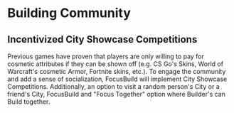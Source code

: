 # Building Community

## Incentivized **City Showcase Competitions**

&#x20;Previous games have proven that players are only willing to pay for cosmetic attributes if they can be shown off (e.g. CS Go's Skins, World of Warcraft's cosmetic Armor, Fortnite skins, etc.). To engage the community and add a sense of socialization, FocusBuild will implement City Showcase Competitions. Additionally, an option to visit a random person's City or a friend's City, FocusBuild and "Focus Together" option where Builder's can Build together.&#x20;
